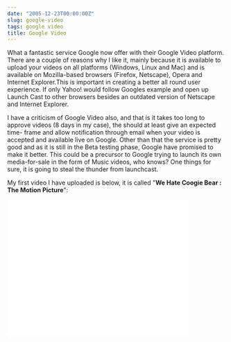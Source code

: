 ```yaml
---
date: "2005-12-23T00:00:00Z"
slug: google-video
tags: google video
title: Google Video
---
```


What a fantastic service Google now offer with their Google Video platform.
There are a couple of reasons why I like it, mainly because it is available to
upload your videos on all platforms (Windows, Linux and Mac) and is available
on Mozilla-based browsers (Firefox, Netscape), Opera and Internet
Explorer.This is important in creating a better all round user experience. If
only Yahoo! would follow Googles example and open up Launch Cast to other
browsers besides an outdated version of Netscape and Internet Explorer.

I have a criticism of Google Video also, and that is it takes too long to
approve videos (8 days in my case), the should at least give an expected time-
frame and allow notification through email when your video is accepted and
available live on Google. Other than that the service is pretty good and as it
is still in the Beta testing phase, Google have promised to make it better.
This could be a precursor to Google trying to launch its own media-for-sale in
the form of Music videos, who knows? One things for sure, it is going to steal
the thunder from launchcast.

My first video I have uploaded is below, it is called "**We Hate Coogie Bear :
The Motion Picture**":

<iframe width="420" height="315" src="//www.youtube.com/embed/iQ6vOrftvIU" frameborder="0" allowfullscreen></iframe>
